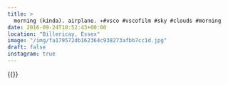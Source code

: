 ```yaml
---
title: >
  morning (kinda). airplane. ✈️#vsco #vscofilm #sky #clouds #morning
date: 2016-09-24T10:52:43+00:00
location: "Billericay, Essex"
image: "/img/fa179572db162364c938273afbb7cc1d.jpg"
draft: false
instagram: true
---
```


{{<photo src="/img/fa179572db162364c938273afbb7cc1d.jpg">}}
